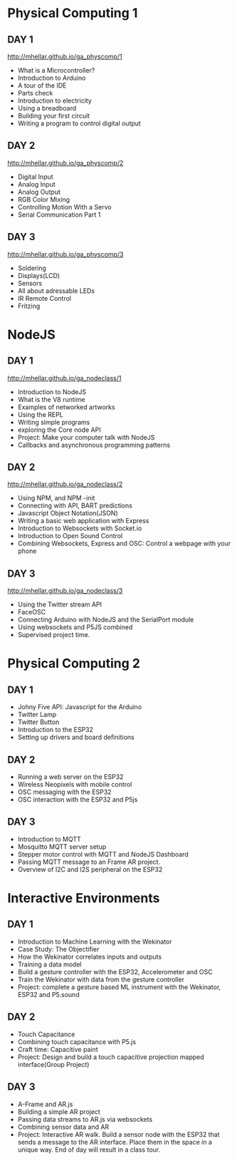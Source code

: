 # Physical Computing 1
## DAY 1
http://mhellar.github.io/ga_physcomp/1
-   What is a Microcontroller?
-   Introduction to Arduino
-   A tour of the IDE
-   Parts check
-   Introduction to electricity
-   Using a breadboard
-   Building your first circuit
-   Writing a program to control digital output

## DAY 2
http://mhellar.github.io/ga_physcomp/2
-   Digital Input
-   Analog Input
-   Analog Output
-   RGB Color Mixing
-   Controlling Motion With a Servo
-   Serial Communication Part 1
## DAY 3
http://mhellar.github.io/ga_physcomp/3
-   Soldering
-   Displays(LCD)
-   Sensors
-   All about adressable LEDs
-   IR Remote Control
-   Fritzing

# NodeJS
## DAY 1
http://mhellar.github.io/ga_nodeclass/1
-   Introduction to NodeJS
-   What is the V8 runtime
-   Examples of networked artworks
-   Using the REPL
-   Writing simple programs
-   exploring the Core node API
-   Project: Make your computer talk with NodeJS
-   Callbacks and asynchronous programming patterns

## DAY 2
http://mhellar.github.io/ga_nodeclass/2
-   Using NPM, and NPM -init
-   Connecting with API, BART predictions
-   Javascript Object Notation(JSON)
-   Writing a basic web application with Express
-   Introduction to Websockets with Socket.io
-   Introduction to Open Sound Control 
-   Combining Websockets, Express and OSC: Control a webpage with your phone

## DAY 3
http://mhellar.github.io/ga_nodeclass/3
-   Using the Twitter stream API
-   FaceOSC
-   Connecting Arduino with NodeJS and the SerialPort module
-   Using websockets and P5JS combined
-   Supervised project time.

# Physical Computing 2
## DAY 1
-   Johny Five API: Javascript for the Arduino
-   Twitter Lamp
-   Twitter Button
-   Introduction to the ESP32
-   Setting up drivers and board definitions

## DAY 2
-   Running a web server on the ESP32
-   Wireless Neopixels with mobile control
-   OSC messaging with the ESP32
-   OSC interaction with the ESP32 and P5js


## DAY 3
-   Introduction to MQTT
-   Mosquitto MQTT server setup
-   Stepper motor control with MQTT and NodeJS Dashboard
-   Passing MQTT message to an Frame AR project.
-   Overview of I2C and I2S peripheral on the ESP32

# Interactive Environments
## DAY 1
-   Introduction to Machine Learning with the Wekinator
-   Case Study: The Objectifier
-   How the Wekinator correlates inputs and outputs
-   Training a data model
-   Build a gesture controller with the ESP32, Accelerometer and OSC
-   Train the Wekinator with data from the gesture controller
-   Project: complete a gesture based ML instrument with the Wekinator, ESP32 and P5.sound

## DAY 2
-   Touch Capacitance
-   Combining touch capacitance with P5.js
-   Craft time: Capacitive paint
-   Project: Design and build a touch capacitive projection mapped interface(Group Project)

## DAY 3
- A-Frame and AR.js
- Building a simple AR project
- Passing data streams to AR.js via websockets
- Combining sensor data and AR
- Project: Interactive AR walk. Build a sensor node with the ESP32 that sends a message to the AR interface. Place them in the space in a unique way. End of day will result in a class tour.
